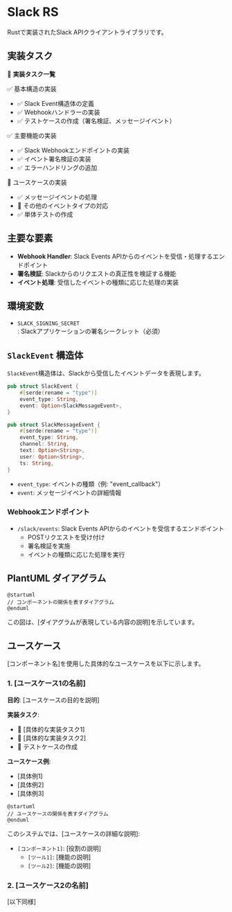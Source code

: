 # Slack RS

Rustで実装されたSlack APIクライアントライブラリです。

## 実装タスク

📝 **実装タスク一覧**

✅ 基本構造の実装
- ✅ Slack Event構造体の定義
- ✅ Webhookハンドラーの実装
- ✅ テストケースの作成（署名検証、メッセージイベント）

✅ 主要機能の実装
- ✅ Slack Webhookエンドポイントの実装
- ✅ イベント署名検証の実装
- ✅ エラーハンドリングの追加

📝 ユースケースの実装
- ✅ メッセージイベントの処理
- 📝 その他のイベントタイプの対応
- ✅ 単体テストの作成

## 主要な要素

- **Webhook Handler**: Slack Events APIからのイベントを受信・処理するエンドポイント
- **署名検証**: Slackからのリクエストの真正性を検証する機能
- **イベント処理**: 受信したイベントの種類に応じた処理の実装

## 環境変数

- `SLACK_SIGNING_SECRET`: Slackアプリケーションの署名シークレット（必須）

## `SlackEvent` 構造体

`SlackEvent`構造体は、Slackから受信したイベントデータを表現します。

```rust
pub struct SlackEvent {
    #[serde(rename = "type")]
    event_type: String,
    event: Option<SlackMessageEvent>,
}

pub struct SlackMessageEvent {
    #[serde(rename = "type")]
    event_type: String,
    channel: String,
    text: Option<String>,
    user: Option<String>,
    ts: String,
}
```

- `event_type`: イベントの種類（例: "event_callback"）
- `event`: メッセージイベントの詳細情報

### Webhookエンドポイント

- `/slack/events`: Slack Events APIからのイベントを受信するエンドポイント
  - POSTリクエストを受け付け
  - 署名検証を実施
  - イベントの種類に応じた処理を実行

## PlantUML ダイアグラム

```plantuml
@startuml
// コンポーネントの関係を表すダイアグラム
@enduml
```

この図は、[ダイアグラムが表現している内容の説明]を示しています。

## ユースケース

[コンポーネント名]を使用した具体的なユースケースを以下に示します。

### 1. [ユースケース1の名前]

**目的**: [ユースケースの目的を説明]

**実装タスク**:
- 📝 [具体的な実装タスク1]
- 📝 [具体的な実装タスク2]
- 📝 テストケースの作成

**ユースケース例**:
- [具体例1] 
- [具体例2]
- [具体例3]

```plantuml
@startuml
// ユースケースの関係を表すダイアグラム
@enduml
```

このシステムでは、[ユースケースの詳細な説明]:

- `[コンポーネント1]`: [役割の説明]
  - `[ツール1]`: [機能の説明]
  - `[ツール2]`: [機能の説明]

### 2. [ユースケース2の名前]

[以下同様]
